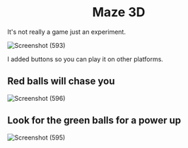 <h1 align="center" id="title">Maze 3D</h1>

<p id="description">It's not really a game just an experiment.</p>

![Screenshot (593)](https://github.com/VinzS27/Maze-Game-3D/assets/94700172/f0865770-0268-460e-b256-f937f24cc95d)

<p id="description">I added buttons so you can play it on other platforms.</p>

<h2>Red balls will chase you</h2>

![Screenshot (596)](https://github.com/VinzS27/Maze-Game-3D/assets/94700172/8e56b747-4e05-4351-9fb8-6088e2d7bef3)

<h2>Look for the green balls for a power up</h2>

![Screenshot (595)](https://github.com/VinzS27/Maze-Game-3D/assets/94700172/73626053-0a3c-45f2-b049-baca7dac8e74)

